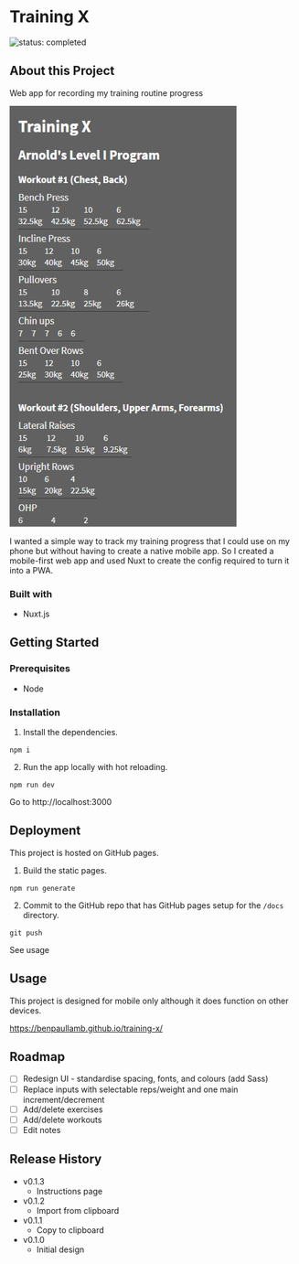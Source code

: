 # Training X

![status: completed](https://img.shields.io/badge/status-completed-success)

## About this Project

Web app for recording my training routine progress

![Screenshot of the app](./static/screenshot.png)

I wanted a simple way to track my training progress that I could use on my phone but without having to create a native mobile app. So I created a mobile-first web app and used Nuxt to create the config required to turn it into a PWA.

### Built with

- Nuxt.js

## Getting Started

### Prerequisites

- Node

### Installation

1. Install the dependencies.

```
npm i
```

2. Run the app locally with hot reloading.

```
npm run dev
```

Go to http://localhost:3000

## Deployment

This project is hosted on GitHub pages.

1. Build the static pages.

```
npm run generate
```

2. Commit to the GitHub repo that has GitHub pages setup for the `/docs` directory.

```
git push
```

See usage

## Usage

This project is designed for mobile only although it does function on other devices.

https://benpaullamb.github.io/training-x/

## Roadmap

- [ ] Redesign UI - standardise spacing, fonts, and colours (add Sass)
- [ ] Replace inputs with selectable reps/weight and one main increment/decrement
- [ ] Add/delete exercises
- [ ] Add/delete workouts
- [ ] Edit notes

## Release History

- v0.1.3
  - Instructions page
- v0.1.2
  - Import from clipboard
- v0.1.1
  - Copy to clipboard
- v0.1.0
  - Initial design

